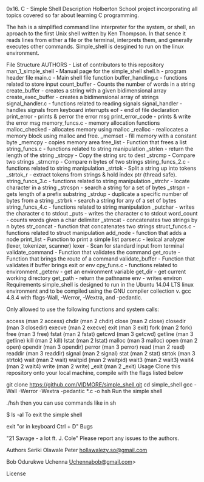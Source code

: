 0x16. C - Simple Shell
Description
Holberton School project incorporating all topics covered so far about learning C programming.

The hsh is a simplified command line interpreter for the system, or shell, an aproach to the first Unix shell written by Ken Thompson. In that sence it reads lines from either a file or the terminal, interprets them, and generally executes other commands. Simple_shell is desgined to run on the linux environment.

File Structure
AUTHORS - List of contributors to this repository
man_1_simple_shell - Manual page for the simple_shell
shell.h - program header file
main.c - Main shell file function
buffer_handling.c - functions related to store input
count_buffer - Counts the number of words in a string
create_buffer - creates a string with a given bidimensional array
create_exec_buffer - creates a bidimensional array of strings
signal_handler.c - functions related to reading signals
signal_handler - handles signals from keyboard interrupts
eof - end of file declaration
print_error - prints & perror the error msg
print_error_code - prints & write the error msg
memory_funcs.c - memory allocation functions
malloc_checked - allocates memory using malloc
_realloc - reallocates a memory block using malloc and free.
_memset - fill memory with a constant byte
_memcpy - copies memory area
free_list - Function that frees a list
string_funcs.c - functions related to string manipulation
_strlen - return the length of the string
_strcpy - Copy the string src to dest
_strcmp - Compare two strings
_strncmp - Compare n bytes of two strings
string_funcs_2.c - functions related to string manipulation
_strtok - Split a string up into tokens
_strtok_r - extract tokens from strings & hold index ptr (thread safe).
string_funcs_3.c - functions related to string manipulation
_strchr - locate character in a string
_strcspn - search a string for a set of bytes
_strspn - gets length of a prefix substring
_strdup - duplicate a specific number of bytes from a string
_strbrk - search a string for any of a set of bytes
string_funcs_4.c - functions related to string manipulation
_putchar - writes the character c to stdout
_puts - writes the character c to stdout
word_count - counts words given a char delimiter
_strncat - concatenates two strings by n bytes
str_concat - function that concatenates two strings
struct_funcs.c - functions related to struct manipulation
add_node - function that adds a node
print_list - Function to print a simple list
parser.c - lexical analyzer (lexer, tokenizer, scanner)
lexer - Scan for standard input from terminal
validate_command - Function that validates the command
get_route - Function that brings the route of a command
validate_buffer - Function that validates if buffer brings exit or env
cpy_funs.c - functions related to environment
_getenv - get an environment variable
get_dir - get current working directory
get_path - return the pathname
env - writes environ
Requirements
simple_shell is designed to run in the Ubuntu 14.04 LTS linux environment and to be compiled using the GNU compiler collection v. gcc 4.8.4 with flags-Wall, -Werror, -Wextra, and -pedantic.

Only allowed to use the following functions and system calls:

access (man 2 access)
chdir (man 2 chdir)
close (man 2 close)
closedir (man 3 closedir)
execve (man 2 execve)
exit (man 3 exit)
fork (man 2 fork)
free (man 3 free)
fstat (man 2 fstat)
getcwd (man 3 getcwd)
getline (man 3 getline)
kill (man 2 kill)
lstat (man 2 lstat)
malloc (man 3 malloc)
open (man 2 open)
opendir (man 3 opendir)
perror (man 3 perror)
read (man 2 read)
readdir (man 3 readdir)
signal (man 2 signal)
stat (man 2 stat)
strtok (man 3 strtok)
wait (man 2 wait)
waitpid (man 2 waitpid)
wait3 (man 2 wait3)
wait4 (man 2 wait4)
write (man 2 write)
_exit (man 2 _exit)
Usage
Clone this repository onto your local machine, compile with the flags listed below

git clone https://github.com/VIDMORE/simple_shell.git
cd simple_shell
gcc -Wall -Werror -Wextra -pedantic *.c -o hsh
Run the simple shell

./hsh
then you can use commands like in sh

$ ls -al
To exit the simple shell

exit
"or in keyboard Ctrl + D"
Bugs


"21 Savage - a lot ft. J. Cole" Please report any issues to the authors.

Authors
Seriki Olawale Peter <hollawalezy.so@gmail.com>

Bob Odurukwe Uchenna <Uchennabob@gmail.com>>

License
